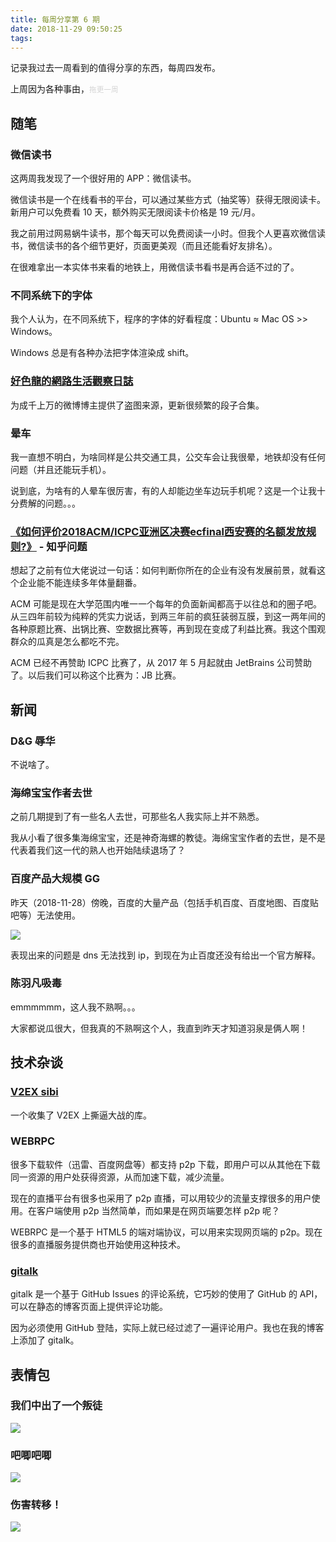```yaml
---
title: 每周分享第 6 期
date: 2018-11-29 09:50:25
tags:
---
```


记录我过去一周看到的值得分享的东西，每周四发布。

上周因为各种事由，<small style='color:#33333333'>拖更一周</small>

<!--more-->

## 随笔

### 微信读书

这两周我发现了一个很好用的 APP：微信读书。

微信读书是一个在线看书的平台，可以通过某些方式（抽奖等）获得无限阅读卡。新用户可以免费看 10 天，额外购买无限阅读卡价格是 19 元/月。

我之前用过网易蜗牛读书，那个每天可以免费阅读一小时。但我个人更喜欢微信读书，微信读书的各个细节更好，页面更美观（而且还能看好友排名）。

在很难拿出一本实体书来看的地铁上，用微信读书看书是再合适不过的了。

### 不同系统下的字体

我个人认为，在不同系统下，程序的字体的好看程度：Ubuntu ≈ Mac OS >> Windows。

Windows 总是有各种办法把字体渲染成 shift。

### [好色龍的網路生活觀察日誌](https://hornydragon.blogspot.com/)

为成千上万的微博博主提供了盗图来源，更新很频繁的段子合集。

### 晕车

我一直想不明白，为啥同样是公共交通工具，公交车会让我很晕，地铁却没有任何问题（并且还能玩手机）。

说到底，为啥有的人晕车很厉害，有的人却能边坐车边玩手机呢？这是一个让我十分费解的问题。。。

### [《如何评价2018ACM/ICPC亚洲区决赛ecfinal西安赛的名额发放规则?》](https://www.zhihu.com/question/302091982/answer/540891769) - 知乎问题

想起了之前有位大佬说过一句话：如何判断你所在的企业有没有发展前景，就看这个企业能不能连续多年体量翻番。

ACM 可能是现在大学范围内唯一一个每年的负面新闻都高于以往总和的圈子吧。从三四年前较为纯粹的凭实力说话，到两三年前的疯狂装弱互膜，到这一两年间的各种原题比赛、出锅比赛、空数据比赛等，再到现在变成了利益比赛。我这个围观群众的瓜真是怎么都吃不完。

ACM 已经不再赞助 ICPC 比赛了，从 2017 年 5 月起就由 JetBrains 公司赞助了。以后我们可以称这个比赛为：JB 比赛。

## 新闻

### D&G 辱华

不说啥了。

### 海绵宝宝作者去世

之前几期提到了有一些名人去世，可那些名人我实际上并不熟悉。

我从小看了很多集海绵宝宝，还是神奇海螺的教徒。海绵宝宝作者的去世，是不是代表着我们这一代的熟人也开始陆续退场了？

### 百度产品大规模 GG

昨天（2018-11-28）傍晚，百度的大量产品（包括手机百度、百度地图、百度贴吧等）无法使用。

![](/weekly6/baidugg.png)

表现出来的问题是 dns 无法找到 ip，到现在为止百度还没有给出一个官方解释。

### 陈羽凡吸毒

emmmmmm，这人我不熟啊。。。

大家都说瓜很大，但我真的不熟啊这个人，我直到昨天才知道羽泉是俩人啊！

## 技术杂谈

### [V2EX sibi](https://github.com/greatghoul/sibi)

一个收集了 V2EX 上撕逼大战的库。

### WEBRPC

很多下载软件（迅雷、百度网盘等）都支持 p2p 下载，即用户可以从其他在下载同一资源的用户处获得资源，从而加速下载，减少流量。

现在的直播平台有很多也采用了 p2p 直播，可以用较少的流量支撑很多的用户使用。在客户端使用 p2p 当然简单，而如果是在网页端要怎样 p2p 呢？

WEBRPC 是一个基于 HTML5 的端对端协议，可以用来实现网页端的 p2p。现在很多的直播服务提供商也开始使用这种技术。

### [gitalk](https://github.com/gitalk/gitalk)

gitalk 是一个基于 GitHub Issues 的评论系统，它巧妙的使用了 GitHub 的 API，可以在静态的博客页面上提供评论功能。

因为必须使用 GitHub 登陆，实际上就已经过滤了一遍评论用户。我也在我的博客上添加了 gitalk。

## 表情包

### 我们中出了一个叛徒

![](/weekly6/1.jpg)

### 吧唧吧唧

![](/weekly6/2.gif)

### 伤害转移！

![](/weekly6/3.jpg)
